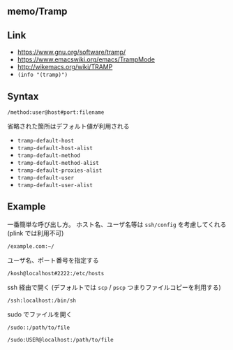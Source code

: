 memo/Tramp
----------

## Link

- https://www.gnu.org/software/tramp/
- https://www.emacswiki.org/emacs/TrampMode
- http://wikemacs.org/wiki/TRAMP
- `(info "(tramp)")`


## Syntax

    /method:user@host#port:filename

省略された箇所はデフォルト値が利用される

- `tramp-default-host`
- `tramp-default-host-alist`
- `tramp-default-method`
- `tramp-default-method-alist`
- `tramp-default-proxies-alist`
- `tramp-default-user`
- `tramp-default-user-alist`


## Example

一番簡単な呼び出し方。
ホスト名、ユーザ名等は `ssh/config` を考慮してくれる (plink では利用不可)

    /example.com:~/

ユーザ名、ポート番号を指定する

    /kosh@localhost#2222:/etc/hosts

ssh 経由で開く (デフォルトでは `scp` / `pscp` つまりファイルコピーを利用する)

    /ssh:localhost:/bin/sh

sudo でファイルを開く

    /sudo::/path/to/file

    /sudo:USER@localhost:/path/to/file